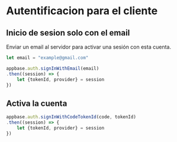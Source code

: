 # Autentificacion para el cliente

## Inicio de sesion solo con el email
Enviar un email al servidor para activar una sesión con esta cuenta.

```javascript
let email = "example@gmail.com"

appbase.auth.signInWithEmail(email)
.then((session) => {
    let {tokenId, provider} = session
})
```

## Activa la cuenta

```javascript
appbase.auth.signInWithCodeTokenId(code, tokenId)
.then((session) => {
    let {tokenId, provider} = session
})
```


